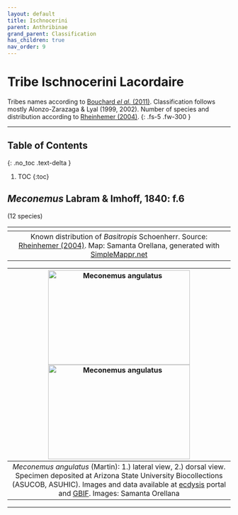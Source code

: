 ```yaml
---
layout: default
title: Ischnocerini
parent: Anthribinae
grand_parent: Classification
has_children: true
nav_order: 9
---
```



# Tribe Ischnocerini Lacordaire

Tribes names according to [Bouchard _el al._ (2011)](https://zookeys.pensoft.net/articles.php?id=4001). Classification follows mostly Alonzo-Zarazaga & Lyal (1999, 2002). Number of species and distribution according to [Rheinhemer (2004)](https://www.zobodat.at/pdf/Mitt-Ent-Ver-Stuttgart_39_2004_0001-0244.pdf).
{: .fs-5 .fw-300 }

---

## Table of Contents
{: .no_toc .text-delta }

1. TOC
{:toc}

## _Meconemus_ Labram & Imhoff, 1840: f.6
(12 species)

|<img src="https://www.simplemappr.net/map/18899" alt="" />| 
|:--:| 
|Known distribution of _Basitropis_ Schoenherr. Source: [Rheinhemer (2004)](https://www.zobodat.at/pdf/Mitt-Ent-Ver-Stuttgart_39_2004_0001-0244.pdf). Map: Samanta Orellana, generated with [SimpleMappr.net](https://www.simplemappr.net/) |

|[<img src="https://serv.biokic.asu.edu/imglib/ecdysis/ASU_ASUHIC/ASUHIC0126/ASUHIC0126601_lateral-edited_1581370911.jpg" alt="Meconemus angulatus" width="320" height="213.4">](https://serv.biokic.asu.edu/ecdysis/collections/individual/index.php?occid=555936) [<img src="https://serv.biokic.asu.edu/imglib/ecdysis/ASU_ASUHIC/ASUHIC0126/ASUHIC0126601_dorsal-edited_1581370966.jpg" alt="Meconemus angulatus" width="320" height="213.4">](https://serv.biokic.asu.edu/ecdysis/collections/individual/index.php?occid=555936)  | 
|:--:| 
|_Meconemus angulatus_ (Martin): 1.) lateral view, 2.) dorsal view. Specimen deposited at Arizona State University Biocollections (ASUCOB, ASUHIC). Images and data available at [ecdysis](https://serv.biokic.asu.edu/ecdysis/index.php) portal and [GBIF](gbif.org). Images: Samanta Orellana|

---
